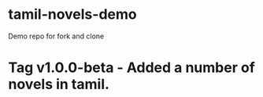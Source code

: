 # tamil-novels-demo

Demo repo for fork and clone

# Tag v1.0.0-beta - Added a number of novels in tamil.
